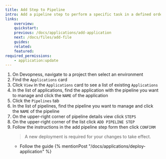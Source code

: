 ```yaml
---
title: Add Step to Pipeline
intro: Add a pipeline step to perform a specific task in a defined order during the resource deployment process of your pipeline.
links:
    overview:
    quickstart:
    previous: /docs/applications/add-application
    next: /docs/files/add-file
    guides:
    related:
    featured:
required_permissions:
    - application:update
---
```


1. On Devopness, navigate to a project then select an environment
1. Find the `Applications` card
1. Click `View` in the `Applications` card to see a list of existing `Applications`
1. In the list of applications, find the application with the pipeline you want to manage and click the `NAME` of the application
1. Click the `Pipelines` tab
1. In the list of pipelines, find the pipeline you want to manage and click the `NAME` of the pipeline
1. On the upper-right corner of pipeline details view click `STEPS`
1. On the upper-right corner of the list click `ADD PIPELINE STEP`
1. Follow the instructions in the add pipeline step form then click `CONFIRM`
    > A new deployment is required for your changes to take effect.
      - Follow the guide {% mentionPost "/docs/applications/deploy-application" %}
